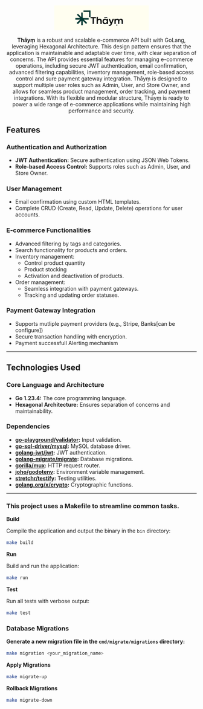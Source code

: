 <p align="center">
  <img src="./static/logo.png" alt="thaym api Logo" width="250" >
</p>

<p align="center">
  <strong>Thāyṃ</strong> is a robust and scalable e-commerce API built with GoLang, leveraging Hexagonal Architecture. This design pattern ensures that the application is maintainable and adaptable over time, with clear separation of concerns. The API provides essential features for managing e-commerce operations, including secure JWT authentication, email confirmation, advanced filtering capabilities, inventory management, role-based access control and sure payment gateway integration. Thāyṃ is designed to support multiple user roles such as Admin, User, and Store Owner, and allows for seamless product management, order tracking, and payment integrations. With its flexible and modular structure, Thāyṃ is ready to power a wide range of e-commerce applications while maintaining high performance and security.
</p>


## Features

### Authentication and Authorization
- **JWT Authentication:** Secure authentication using JSON Web Tokens.
- **Role-based Access Control:** Supports roles such as Admin, User, and Store Owner.

### User Management
- Email confirmation using custom HTML templates.
- Complete CRUD (Create, Read, Update, Delete) operations for user accounts.

### E-commerce Functionalities
- Advanced filtering by tags and categories.
- Search functionality for products and orders.
- Inventory management:
  - Control product quantity
  - Product stocking
  - Activation and deactivation of products.
- Order management:
  - Seamless integration with payment gateways.
  - Tracking and updating order statuses.

### Payment Gateway Integration
- Supports mutliple payment providers (e.g., Stripe, Banks[can be configure])  
- Secure transaction handling with encryption.
- Payment successfull Alerting mechanism

---

## Technologies Used

### Core Language and Architecture
- **Go 1.23.4:** The core programming language.
- **Hexagonal Architecture:** Ensures separation of concerns and maintainability.

### Dependencies
- **[go-playground/validator](https://github.com/go-playground/validator):** Input validation.
- **[go-sql-driver/mysql](https://github.com/go-sql-driver/mysql):** MySQL database driver.
- **[golang-jwt/jwt](https://github.com/golang-jwt/jwt):** JWT authentication.
- **[golang-migrate/migrate](https://github.com/golang-migrate/migrate):** Database migrations.
- **[gorilla/mux](https://github.com/gorilla/mux):** HTTP request router.
- **[joho/godotenv](https://github.com/joho/godotenv):** Environment variable management.
- **[stretchr/testify](https://github.com/stretchr/testify):** Testing utilities.
- **[golang.org/x/crypto](https://pkg.go.dev/golang.org/x/crypto):** Cryptographic functions.

---

### This project uses a Makefile to streamline common tasks. 

**Build**

Compile the application and output the binary in the `bin` directory:

```bash
make build
```

**Run**

Build and run the application:

```bash
make run
```

**Test**

Run all tests with verbose output:

```bash
make test
```

### Database Migrations


**Generate a new migration file in the `cmd/migrate/migrations` directory:**

```bash
make migration <your_migration_name>
```

**Apply Migrations**

```bash
make migrate-up
```

**Rollback Migrations**

```bash
make migrate-down
```

